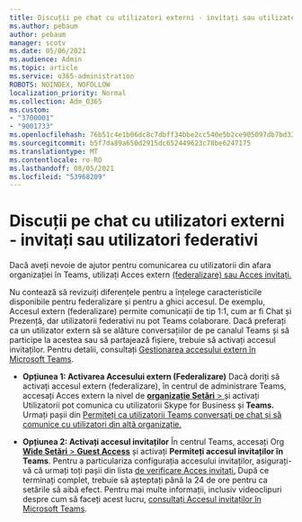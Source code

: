 ```yaml
---
title: Discuții pe chat cu utilizatori externi - invitați sau utilizatori federativi
ms.author: pebaum
author: pebaum
manager: scotv
ms.date: 05/06/2021
ms.audience: Admin
ms.topic: article
ms.service: o365-administration
ROBOTS: NOINDEX, NOFOLLOW
localization_priority: Normal
ms.collection: Adm_O365
ms.custom:
- "3700001"
- "9001733"
ms.openlocfilehash: 76b51c4e1b06dc8c7dbff34bbe2cc540e5b2ce905097db7bd33ff2884d8a5469
ms.sourcegitcommit: b5f7da89a650d2915dc652449623c78be6247175
ms.translationtype: MT
ms.contentlocale: ro-RO
ms.lasthandoff: 08/05/2021
ms.locfileid: "53968209"
---
```

# <a name="chat-with-external-users---guests-or-federated-users"></a>Discuții pe chat cu utilizatori externi - invitați sau utilizatori federativi

Dacă aveți nevoie de ajutor pentru comunicarea cu utilizatorii din afara organizației în Teams, utilizați Acces extern [(federalizare) sau Acces invitați.](/microsoftteams/manage-external-access#external-access-vs-guest-access)

Nu contează să revizuiți diferențele pentru a înțelege caracteristicile disponibile pentru federalizare și pentru a ghici accesul. De exemplu, Accesul extern (federalizare) permite comunicații de tip 1:1, cum ar fi Chat și Prezență, dar utilizatorii federativi nu pot Teams colaborare. Dacă preferați ca un utilizator extern să se alăture conversațiilor de pe canalul Teams și să participe la acestea sau să partajează fișiere, trebuie să activați accesul invitaților. Pentru detalii, consultați [Gestionarea accesului extern în Microsoft Teams](/microsoftteams/manage-external-access#external-access-vs-guest-access).

- **Opțiunea 1: Activarea Accesului extern (Federalizare)** Dacă doriți să activați accesul extern (federalizare), în centrul de administrare Teams, accesați Acces extern la nivel de [ **organizație Setări**  > ](https://admin.teams.microsoft.com/company-wide-settings/external-communications) și activați Utilizatorii pot comunica cu utilizatorii Skype for Business și **Teams.** Urmați pașii din [Permiteți ca utilizatorii Teams conversați pe chat și să comunice cu utilizatori din altă organizație.](/microsoftteams/manage-external-access#let-your-teams-users-chat-and-communicate-with-users-in-another-organization)

- **Opțiunea 2: Activați accesul invitaților** În centrul Teams, accesați Org [ **Wide Setări**  >  **Guest Access**](https://admin.teams.microsoft.com/company-wide-settings/guest-configuration) și activați **Permiteți accesul invitaților în Teams**. Pentru a particulariza configurația accesului invitaților, asigurați-vă că urmați toți pașii din lista [de verificare Acces invitați.](/microsoftteams/guest-access-checklist) După ce terminați complet, trebuie să așteptați până la 24 de ore pentru ca setările să aibă efect. Pentru mai multe informații, inclusiv videoclipuri despre cum să faceți acest lucru, [consultați Accesul invitaților în Microsoft Teams](/microsoftteams/guest-access).